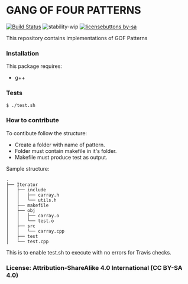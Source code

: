 # GANG OF FOUR PATTERNS

[![Build Status](https://travis-ci.org/ganesh-k13/Gang-of-Four.svg?branch=master)](https://travis-ci.org/ganesh-k13/Gang-of-Four) ![stability-wip](https://img.shields.io/badge/stability-work_in_progress-lightgrey.svg) [![licensebuttons by-sa](https://licensebuttons.net/l/by-sa/3.0/88x31.png)](https://creativecommons.org/licenses/by-sa/4.0)

This repository contains implementations of GOF Patterns

### Installation

This package requires:
- g++

### Tests

```sh
$ ./test.sh
```

### How to contribute

To contibute follow the structure:

- Create a folder with name of pattern.
- Folder must contain makefile in it's folder.
- Makefile must produce test as output.

Sample structure:
```
.
├── Iterator
│   ├── include
│   │   ├── carray.h
│   │   └── utils.h
│   ├── makefile
│   ├── obj
│   │   ├── carray.o
│   │   └── test.o
│   ├── src
│   │   └── carray.cpp
│   ├── test
│   └── test.cpp

```

This is to enable test.sh to execute with no errors for Travis checks.

### License: Attribution-ShareAlike 4.0 International (CC BY-SA 4.0)

